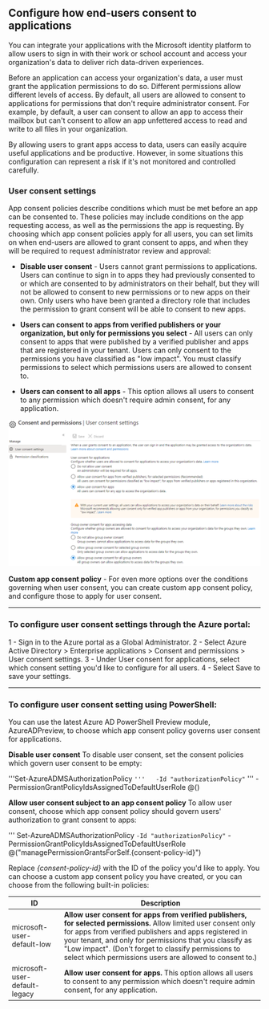## Configure how end-users consent to applications

You can integrate your applications with the Microsoft identity platform to allow users to sign in with their work or school account and access your organization's data to deliver rich data-driven experiences.

Before an application can access your organization's data, a user must grant the application permissions to do so. Different permissions allow different levels of access. By default, all users are allowed to consent to applications for permissions that don't require administrator consent. For example, by default, a user can consent to allow an app to access their mailbox but can't consent to allow an app unfettered access to read and write to all files in your organization.

By allowing users to grant apps access to data, users can easily acquire useful applications and be productive. However, in some situations this configuration can represent a risk if it's not monitored and controlled carefully.

### User consent settings
App consent policies describe conditions which must be met before an app can be consented to. These policies may include conditions on the app requesting access, as well as the permissions the app is requesting. By choosing which app consent policies apply for all users, you can set limits on when end-users are allowed to grant consent to apps, and when they will be required to request administrator review and approval:

+ **Disable user consent** - Users cannot grant permissions to applications. Users can continue to sign in to apps they had previously consented to or which are consented to by administrators on their behalf, but they will not be allowed to consent to new permissions or to new apps on their own. Only users who have been granted a directory role that includes the permission to grant consent will be able to consent to new apps.

+ **Users can consent to apps from verified publishers or your organization, but only for permissions you select** - All users can only consent to apps that were published by a verified publisher and apps that are registered in your tenant. Users can only consent to the permissions you have classified as "low impact". You must classify permissions to select which permissions users are allowed to consent to.

+ **Users can consent to all apps** - This option allows all users to consent to any permission which doesn't require admin consent, for any application.

![Screenshot of Azure Consent and permission settings dialog, showing the settings just review.](../media/m01-unit2-graphic1.png)

**Custom app consent policy** - For even more options over the conditions governing when user consent, you can create custom app consent policy, and configure those to apply for user consent.

---

### To configure user consent settings through the Azure portal:

1 - Sign in to the Azure portal as a Global Administrator.
2 - Select Azure Active Directory > Enterprise applications > Consent and permissions > User consent settings.
3 - Under User consent for applications, select which consent setting you'd like to configure for all users.
4 - Select Save to save your settings.

---

### To configure user consent setting using PowerShell:

You can use the latest Azure AD PowerShell Preview module, AzureADPreview, to choose which app consent policy governs user consent for applications.

**Disable user consent**
To disable user consent, set the consent policies which govern user consent to be empty:

'''Set-AzureADMSAuthorizationPolicy `
'''   -Id "authorizationPolicy" `
'''   -PermissionGrantPolicyIdsAssignedToDefaultUserRole @()

**Allow user consent subject to an app consent policy**
To allow user consent, choose which app consent policy should govern users' authorization to grant consent to apps:

'''
Set-AzureADMSAuthorizationPolicy `
   -Id "authorizationPolicy" `
   -PermissionGrantPolicyIdsAssignedToDefaultUserRole @("managePermissionGrantsForSelf.{consent-policy-id}")

Replace *{consent-policy-id}* with the ID of the policy you'd like to apply. You can choose a custom app consent policy you have created, or you can choose from the following built-in policies:

| ID | Description |
| --- | --- |
| microsoft-user-default-low | **Allow user consent for apps from verified publishers, for selected permissions.**  Allow limited user consent only for apps from verified publishers and apps registered in your tenant, and only for permissions that you classify as "Low impact". (Don't forget to classify permissions to select which permissions users are allowed to consent to.) |
| microsoft-user-default-legacy | **Allow user consent for apps.**  This option allows all users to consent to any permission which doesn't require admin consent, for any application.


